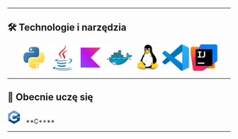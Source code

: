 

---

## 🛠️ Technologie i narzędzia  

<p align="center">
  <img src="https://raw.githubusercontent.com/devicons/devicon/master/icons/python/python-original.svg" alt="Python" width="60" height="60"/>
  <img src="https://raw.githubusercontent.com/devicons/devicon/master/icons/java/java-original.svg" alt="Java" width="60" height="60"/>
  <img src="https://raw.githubusercontent.com/devicons/devicon/master/icons/kotlin/kotlin-original.svg" alt="Kotlin" width="60" height="60"/>
  <img src="https://raw.githubusercontent.com/devicons/devicon/master/icons/docker/docker-original.svg" alt="Docker" width="60" height="60"/>
  <img src="https://raw.githubusercontent.com/devicons/devicon/master/icons/linux/linux-original.svg" alt="Linux" width="60" height="60"/>
  <img src="https://raw.githubusercontent.com/devicons/devicon/master/icons/vscode/vscode-original.svg" alt="VS Code" width="60" height="60"/>
  <img src="https://raw.githubusercontent.com/devicons/devicon/master/icons/intellij/intellij-original.svg" alt="IntelliJ IDEA" width="60" height="60"/>
</p>

---

## 🌱 Obecnie uczę się  
<p>
  <img src="https://raw.githubusercontent.com/devicons/devicon/master/icons/cplusplus/cplusplus-original.svg" alt="C++" width="30" height="30"/>
  &nbsp; **C++**
</p>

---

